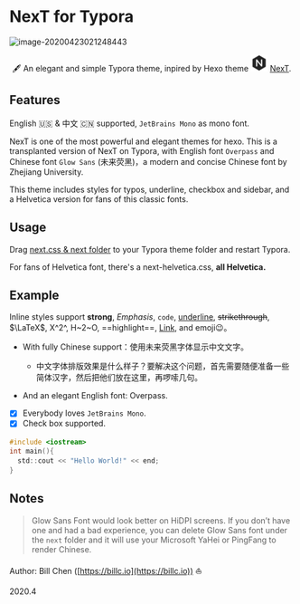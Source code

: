 # NexT for Typora

![image-20200423021248443](https://billc.oss-cn-shanghai.aliyuncs.com/img/2020-04-23-image-20200423021248443.png)

<p align="center">🖋 An elegant and simple Typora theme, inpired by Hexo theme <img src="https://raw.githubusercontent.com/theme-next/hexo-theme-next/master/source/images/logo.svg" width="30px"> <a href = 'https://github.com/theme-next/hexo-theme-next'>NexT</a>.</p>



## Features

English 🇺🇸 & 中文 🇨🇳 supported, `JetBrains Mono` as mono font.



NexT is one of the most powerful and elegant themes for hexo. This is a transplanted version of NexT on Typora, with English font `Overpass` and Chinese font `Glow Sans` (未来荧黑)，a modern and concise Chinese font by Zhejiang University. 



This theme includes styles for typos, underline, checkbox and sidebar, and a Helvetica version for fans of this classic fonts.

## Usage

Drag <u>next.css & next folder</u> to your Typora theme folder and restart Typora.

For fans of Helvetica font, there's a next-helvetica.css, **all Helvetica.**

## Example

Inline styles support **strong**, *Emphasis*, `code`, <u>underline</u>, ~~strikethrough~~, $\LaTeX$, X^2^, H~2~O, ==highlight==, [Link](typora.io), and emoji😉。

- With fully Chinese support：使用未来荧黑字体显示中文文字。
  
  - 中文字体排版效果是什么样子？要解决这个问题，首先需要随便准备一些简体汉字，然后把他们放在这里，再啰嗦几句。
- And an elegant English font: Overpass.
- [x] Everybody loves `JetBrains Mono`.
- [x] Check box supported.

```c
#include <iostream>
int main(){
  std::cout << "Hello World!" << end;
}
```

## Notes

> Glow Sans Font would look better on HiDPI screens. If you don’t have one and had a bad experience, you can delete Glow Sans font under the `next` folder and it will use your Microsoft YaHei or PingFang to render Chinese. 

Author: Bill Chen ([https://billc.io](https://billc.io)) ⛵️

2020.4